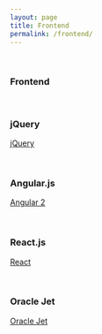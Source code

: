 ```yaml
---
layout: page
title: Frontend
permalink: /frontend/
---
```


<br/>

### Frontend

<br/>


### jQuery

[jQuery](/frontend/jquery/)


<br/>

### Angular.js

[Angular 2](/frontend/angular/2/)


<br/>

### React.js

[React](/frontend/react/)


<br/>

### Oracle Jet

[Oracle Jet](/js/oracle-jet/)
